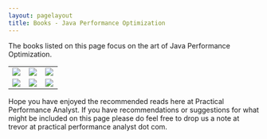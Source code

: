 ```yaml
---
layout: pagelayout
title: Books - Java Performance Optimization
---
```


The books listed on this page focus on the art of Java Performance Optimization. 

<table>
<tr>
<td>
<a target="_blank"  href="https://www.amazon.com/gp/product/1449358454/ref=as_li_tl?ie=UTF8&camp=1789&creative=9325&creativeASIN=1449358454&linkCode=as2&tag=practperfoana-20&linkId=2ae6910b2175d09ab356138f8cc8c015"><img border="0" src="//ws-na.amazon-adsystem.com/widgets/q?_encoding=UTF8&MarketPlace=US&ASIN=1449358454&ServiceVersion=20070822&ID=AsinImage&WS=1&Format=_SL250_&tag=practperfoana-20" ></a><img src="//ir-na.amazon-adsystem.com/e/ir?t=practperfoana-20&l=am2&o=1&a=1449358454" width="1" height="1" border="0" alt="" style="border:none !important; margin:0px !important;" />
</td>
<td>
<a target="_blank"  href="https://www.amazon.com/gp/product/0137142528/ref=as_li_tl?ie=UTF8&camp=1789&creative=9325&creativeASIN=0137142528&linkCode=as2&tag=practperfoana-20&linkId=1c9770b6f9753a63e381a2239450ef0c"><img border="0" src="//ws-na.amazon-adsystem.com/widgets/q?_encoding=UTF8&MarketPlace=US&ASIN=0137142528&ServiceVersion=20070822&ID=AsinImage&WS=1&Format=_SL250_&tag=practperfoana-20" ></a><img src="//ir-na.amazon-adsystem.com/e/ir?t=practperfoana-20&l=am2&o=1&a=0137142528" width="1" height="1" border="0" alt="" style="border:none !important; margin:0px !important;" />
</td>
<td>
<a target="_blank"  href="https://www.amazon.com/gp/product/1492025798/ref=as_li_tl?ie=UTF8&camp=1789&creative=9325&creativeASIN=1492025798&linkCode=as2&tag=practperfoana-20&linkId=3b846e6ea009e4efbcd6c5576b9f45f9"><img border="0" src="//ws-na.amazon-adsystem.com/widgets/q?_encoding=UTF8&MarketPlace=US&ASIN=1492025798&ServiceVersion=20070822&ID=AsinImage&WS=1&Format=_SL250_&tag=practperfoana-20" ></a><img src="//ir-na.amazon-adsystem.com/e/ir?t=practperfoana-20&l=am2&o=1&a=1492025798" width="1" height="1" border="0" alt="" style="border:none !important; margin:0px !important;" />
</td>
</tr>

<tr>
<td>
<a target="_blank"  href="https://www.amazon.com/gp/product/973022823X/ref=as_li_tl?ie=UTF8&camp=1789&creative=9325&creativeASIN=973022823X&linkCode=as2&tag=practperfoana-20&linkId=8b6e3d84f1075971c92a9f568d3c4201"><img border="0" src="//ws-na.amazon-adsystem.com/widgets/q?_encoding=UTF8&MarketPlace=US&ASIN=973022823X&ServiceVersion=20070822&ID=AsinImage&WS=1&Format=_SL250_&tag=practperfoana-20" ></a><img src="//ir-na.amazon-adsystem.com/e/ir?t=practperfoana-20&l=am2&o=1&a=973022823X" width="1" height="1" border="0" alt="" style="border:none !important; margin:0px !important;" />
</td>
<td>
<a target="_blank"  href="https://www.amazon.com/gp/product/0596003773/ref=as_li_tl?ie=UTF8&camp=1789&creative=9325&creativeASIN=0596003773&linkCode=as2&tag=practperfoana-20&linkId=90c686ef96e1fdb352489071b5c20595"><img border="0" src="//ws-na.amazon-adsystem.com/widgets/q?_encoding=UTF8&MarketPlace=US&ASIN=0596003773&ServiceVersion=20070822&ID=AsinImage&WS=1&Format=_SL250_&tag=practperfoana-20" ></a><img src="//ir-na.amazon-adsystem.com/e/ir?t=practperfoana-20&l=am2&o=1&a=0596003773" width="1" height="1" border="0" alt="" style="border:none !important; margin:0px !important;" />
</td>
<td>
<a target="_blank"  href="https://www.amazon.com/gp/product/0321349601/ref=as_li_tl?ie=UTF8&camp=1789&creative=9325&creativeASIN=0321349601&linkCode=as2&tag=practperfoana-20&linkId=449a091b40c18bb39527a42981f94c22"><img border="0" src="//ws-na.amazon-adsystem.com/widgets/q?_encoding=UTF8&MarketPlace=US&ASIN=0321349601&ServiceVersion=20070822&ID=AsinImage&WS=1&Format=_SL250_&tag=practperfoana-20" ></a><img src="//ir-na.amazon-adsystem.com/e/ir?t=practperfoana-20&l=am2&o=1&a=0321349601" width="1" height="1" border="0" alt="" style="border:none !important; margin:0px !important;" />
</td>
</tr>

</table>


Hope you have enjoyed the recommended reads here at Practical Performance Analyst. If you have recommendations or suggestions for what might be included on this page please do feel free to drop us a note at trevor at practical performance analyst dot com.
